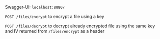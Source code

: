 Swagger-UI: `localhost:8080/`

`POST /files/encrypt` to encrypt a file using a key

`POST /files/decrypt` to decrypt already encrypted file using the same key and IV returned from `/files/encrypt` as a header
